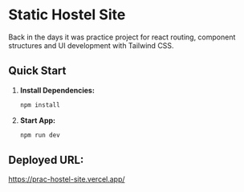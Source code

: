 # Static Hostel Site 

Back in the days it was practice project for react routing, component structures and UI development with Tailwind CSS.

## Quick Start

1. **Install Dependencies:**
   ```bash
   npm install

1. **Start App:**
   ```bash
   npm run dev

## Deployed URL:
   https://prac-hostel-site.vercel.app/
